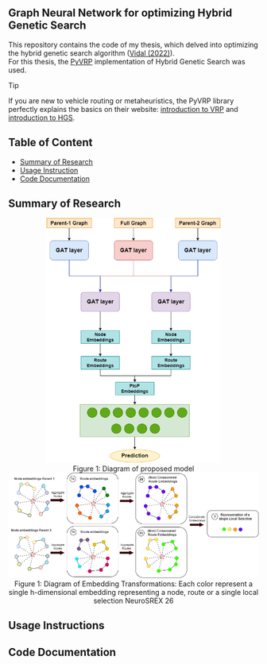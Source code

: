 ## Graph Neural Network for optimizing Hybrid Genetic Search

This repository contains the code of my thesis, which delved into optimizing the hybrid genetic search algorithm ([Vidal (2022)][1]).  
For this thesis, the [PyVRP][2] implementation of Hybrid Genetic Search was used.

> [!TIP]
> If you are new to vehicle routing or metaheuristics, the PyVRP library perfectly explains the basics on their website: [introduction to VRP][3] and [introduction to HGS][4].

## Table of Content

- [Summary of Research](#summary-of-research)
- [Usage Instruction](#usage-instructions)
- [Code Documentation](#code-documentation)

## Summary of Research

<div class="container" align="center">
    <img width=350 src="images/Model_diagram.png" />
    <div class="overlay">Figure 1: Diagram of proposed model</div>
</div>

<div class="container" align="center">
    <img src="images/NodeEmbeddingTransformation.png" />
    <div class="overlay">Figure 1: Diagram of Embedding Transformations: Each color represent a single h-dimensional embedding representing a node, route or a single local selection NeuroSREX 26</div>
</div>

## Usage Instructions

## Code Documentation

[1]: https://doi.org/10.1016/j.cor.2021.105643
[2]: https://github.com/PyVRP/PyVRP
[3]: https://pyvrp.org/setup/introduction_to_vrp.html
[4]: https://pyvrp.org/setup/introduction_to_hgs.html
